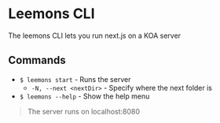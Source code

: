 # Leemons CLI

The leemons CLI lets you run next.js on a KOA server

## Commands

* `$ leemons start` - Runs the server
  * `-N, --next <nextDir>` - Specify where the next folder is
* `$ leemons --help` - Show the help menu

> The server runs on localhost:8080
